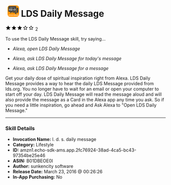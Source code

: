 # &nbsp;<img src="skill_icon" alt="LDS Daily Message icon" width="36"> LDS Daily Message
![3 stars](../../images/ic_star_black_18dp_1x.png)![3 stars](../../images/ic_star_black_18dp_1x.png)![3 stars](../../images/ic_star_black_18dp_1x.png)![3 stars](../../images/ic_star_border_black_18dp_1x.png)![3 stars](../../images/ic_star_border_black_18dp_1x.png) 2

To use the LDS Daily Message skill, try saying...

* *Alexa, open LDS Daily Message*

* *Alexa, ask LDS Daily Message for today's message*

* *Alexa, ask LDS Daily Message for a message*

Get your daily dose of spiritual inspiration right from Alexa. LDS Daily Message provides a way to hear the daily LDS Message provided from lds.org. You no longer have to wait for an email or open your computer to start off your day.  LDS Daily Message will read the message aloud and will also provide the message as a Card in the Alexa app any time you ask.  So if you need a little inspiration, go ahead and Ask Alexa to "Open LDS Daily Message."

***

### Skill Details

* **Invocation Name:** l. d. s. daily message
* **Category:** Lifestyle
* **ID:** amzn1.echo-sdk-ams.app.2fc76924-38ad-4ca5-bc43-97354be25e46
* **ASIN:** B01DBEOE0I
* **Author:** sunkencity software
* **Release Date:** March 23, 2016 @ 00:26:26
* **In-App Purchasing:** No
